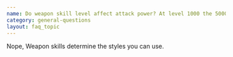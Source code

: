 ```yaml
---
name: Do weapon skill level affect attack power? At level 1000 the 5000 weapon skill points counts in the attack power formula? 
category: general-questions
layout: faq_topic
---
```

Nope, Weapon skills determine the styles you can use.